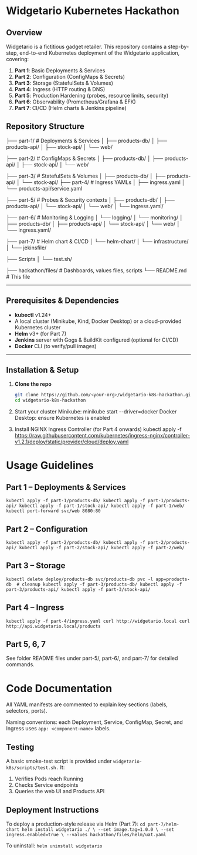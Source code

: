 # Widgetario Kubernetes Hackathon

## Overview  
Widgetario is a fictitious gadget retailer. This repository contains a step-by-step, end-to-end Kubernetes deployment of the Widgetario application, covering:

1. **Part 1**: Basic Deployments & Services  
2. **Part 2**: Configuration (ConfigMaps & Secrets)  
3. **Part 3**: Storage (StatefulSets & Volumes)  
4. **Part 4**: Ingress (HTTP routing & DNS)  
5. **Part 5**: Production Hardening (probes, resource limits, security)  
6. **Part 6**: Observability (Prometheus/Grafana & EFK)  
7. **Part 7**: CI/CD (Helm charts & Jenkins pipeline)  

## Repository Structure  

├── part-1/ # Deployments & Services
│   ├── products-db/
│   ├── products-api/
│   ├── stock-api/
│   └── web/

├── part-2/ # ConfigMaps & Secrets
│   ├── products-db/
│   ├── products-api/
│   ├── stock-api/
│   └── web/

├── part-3/ # StatefulSets & Volumes
│   ├── products-db/
│   ├── products-api/
│   └── stock-api/
├── part-4/ # Ingress YAMLs
│   ├── ingress.yaml
│   └── products-api/service.yaml

├── part-5/ # Probes & Security contexts
│   ├── products-db/
│   ├── products-api/
│   └── stock-api/
│   └── web/
│   └── ingress.yaml/

├── part-6/ # Monitoring & Logging
│   └── logging/
│   └── monitoring/
│   ├── products-db/
│   ├── products-api/
│   └── stock-api/
│   └── web/
│   └── ingress.yaml/

├── part-7/ # Helm chart & CI/CD
│   └── helm-chart/
│   └── infrastructure/
│   └── jekinsfile/

├── Scripts
│   └── test.sh/

├── hackathon/files/ # Dashboards, values files, scripts
└── README.md # This file

---

## Prerequisites & Dependencies  
- **kubectl** v1.24+  
- A local cluster (Minikube, Kind, Docker Desktop) or a cloud-provided Kubernetes cluster  
- **Helm** v3+ (for Part 7)  
- **Jenkins** server with Gogs & BuildKit configured (optional for CI/CD)  
- **Docker** CLI (to verify/pull images)  

---

## Installation & Setup  

1. **Clone the repo**  
   ```bash
   git clone https://github.com/<your-org>/widgetario-k8s-hackathon.git
   cd widgetario-k8s-hackathon

2. Start your cluster
  Minikube: minikube start --driver=docker
  Docker Desktop: ensure Kubernetes is enabled

4. Install NGINX Ingress Controller (for Part 4 onwards)
  kubectl apply -f https://raw.githubusercontent.com/kubernetes/ingress-nginx/controller-v1.2.1/deploy/static/provider/cloud/deploy.yaml

# Usage Guidelines

## Part 1 – Deployments & Services
`
kubectl apply -f part-1/products-db/
kubectl apply -f part-1/products-api/
kubectl apply -f part-1/stock-api/
kubectl apply -f part-1/web/
kubectl port-forward svc/web 8080:80
`

## Part 2 – Configuration
`
kubectl apply -f part-2/products-db/
kubectl apply -f part-2/products-api/
kubectl apply -f part-2/stock-api/
kubectl apply -f part-2/web/
`

## Part 3 – Storage
`
kubectl delete deploy/products-db svc/products-db pvc -l app=products-db  # cleanup
kubectl apply -f part-3/products-db/
kubectl apply -f part-3/products-api/
kubectl apply -f part-3/stock-api/
`

## Part 4 – Ingress
`
kubectl apply -f part-4/ingress.yaml
curl http://widgetario.local
curl http://api.widgetario.local/products
`

## Part 5, 6, 7
See folder README files under part-5/, part-6/, and part-7/ for detailed commands.

# Code Documentation
All YAML manifests are commented to explain key sections (labels, selectors, ports).

Naming conventions: each Deployment, Service, ConfigMap, Secret, and Ingress uses `app: <component-name>` labels.

## Testing
A basic smoke-test script is provided under `widgetario-k8s/scripts/test.sh.` It:
1. Verifies Pods reach Running
2. Checks Service endpoints
3. Queries the web UI and Products API

## Deployment Instructions
To deploy a production-style release via Helm (Part 7):
`
cd part-7/helm-chart
helm install widgetario ./ \
  --set image.tag=1.0.0 \
  --set ingress.enabled=true \
  --values hackathon/files/helm/uat.yaml
`

To uninstall:
`helm uninstall widgetario`

